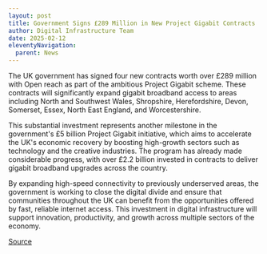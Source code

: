 ```yaml
---
layout: post
title: Government Signs £289 Million in New Project Gigabit Contracts
author: Digital Infrastructure Team
date: 2025-02-12
eleventyNavigation:
  parent: News
---
```


The UK government has signed four new contracts worth over £289 million with Open reach as part of the ambitious Project Gigabit scheme. These contracts will significantly expand gigabit broadband access to areas including North and Southwest Wales, Shropshire, Herefordshire, Devon, Somerset, Essex, North East England, and Worcestershire.

This substantial investment represents another milestone in the government's £5 billion Project Gigabit initiative, which aims to accelerate the UK's economic recovery by boosting high-growth sectors such as technology and the creative industries. The program has already made considerable progress, with over £2.2 billion invested in contracts to deliver gigabit broadband upgrades across the country.

By expanding high-speed connectivity to previously underserved areas, the government is working to close the digital divide and ensure that communities throughout the UK can benefit from the opportunities offered by fast, reliable internet access. This investment in digital infrastructure will support innovation, productivity, and growth across multiple sectors of the economy.

[Source](https://www.computerweekly.com/news/366617702/UK-government-accelerates-gigabit-broadband-scheme-for-rural-villages-towns)
